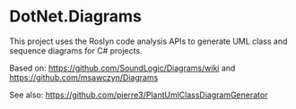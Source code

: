 DotNet.Diagrams
========
This project uses the Roslyn code analysis APIs to generate UML class and sequence diagrams for C# projects.

Based on: https://github.com/SoundLogic/Diagrams/wiki and https://github.com/msawczyn/Diagrams

See also: https://github.com/pierre3/PlantUmlClassDiagramGenerator